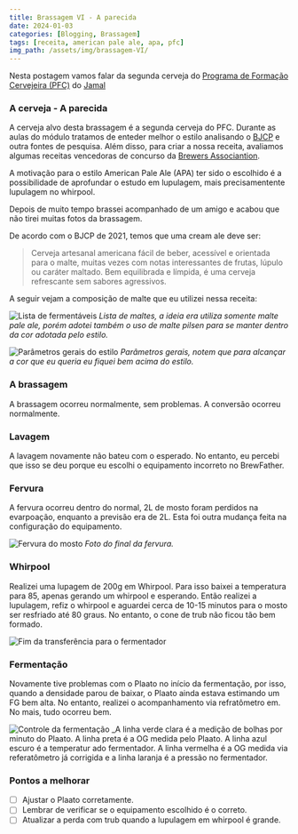 ```yaml
---
title: Brassagem VI - A parecida
date: 2024-01-03
categories: [Blogging, Brassagem]
tags: [receita, american pale ale, apa, pfc]
img_path: /assets/img/brassagem-VI/
---
```


Nesta postagem vamos falar da segunda cerveja do [Programa de Formação Cervejeira (PFC)](https://beerschool.com.br/programa-de-formacao-cervejeira-beer-school/) do [Jamal](https://www.instagram.com/jamal_awadallak/)

### A cerveja - A parecida

A cerveja alvo desta brassagem é a segunda cerveja do PFC. Durante as aulas do módulo tratamos de enteder melhor o estilo analisando o [BJCP](https://www.bjcp.org/style/2021/18/18B/american-pale-ale/) e outra fontes de pesquisa. Além disso, para criar a nossa receita, avaliamos algumas receitas vencedoras de concurso da [Brewers Associantion](https://www.brewersassociation.org/).

A motivação para o estilo American Pale Ale (APA) ter sido o escolhido é a possibilidade de aprofundar o estudo em lupulagem, mais precisamentente lupulagem no whirpool.

Depois de muito tempo brassei acompanhado de um amigo e acabou que não tirei muitas fotos da brassagem.
 
De acordo com o  BJCP de 2021, temos que uma cream ale deve ser:

>  Cerveja artesanal americana fácil de beber, acessível e orientada para o malte, muitas vezes com notas interessantes de frutas, lúpulo ou caráter maltado. Bem equilibrada e límpida, é uma cerveja refrescante sem sabores agressivos.

A seguir vejam a composição de malte que eu utilizei nessa receita:

![Lista de fermentáveis](fermentaveis.png)
_Lista de maltes, a ideia era utiliza somente malte pale ale, porém adotei também o uso de malte pilsen para se manter dentro da cor adotada pelo estilo._

![Parâmetros gerais do estilo](parametros.png)
_Parâmetros gerais, notem que para alcançar a cor que eu queria eu fiquei bem acima do estilo._

### A brassagem

A brassagem ocorreu normalmente, sem problemas.
A conversão ocorreu normalmente. 

### Lavagem

A lavagem novamente não bateu com o esperado. No entanto, eu percebi que isso se deu porque eu escolhi o equipamento incorreto no BrewFather. 

### Fervura

A fervura ocorreu dentro do normal, 2L de mosto foram perdidos na evarpoação, enquanto a previsão era de 2L. Esta foi outra mudança feita na configuração do equipamento.

![Fervura do mosto ](fim_da_fervura.jpg)
_Foto do final da fervura._

### Whirpool

Realizei uma lupagem de 200g em Whirpool. Para isso baixei a temperatura para 85, apenas gerando um whirpool e esperando. Então realizei a lupulagem, refiz o whirpool e aguardei cerca de 10-15 minutos para o mosto ser resfriado até 80 graus. No entanto, o cone de trub não ficou tão bem formado.

![Fim da transferência para o fermentador](whirpool.jpg)


### Fermentação

Novamente tive problemas com o Plaato no início da fermentação, por isso, quando a densidade parou de baixar, o Plaato ainda estava estimando um FG bem alta. No entanto, realizei o acompanhamento via refratômetro em. No mais, tudo ocorreu bem.


![Controle da fermentação](fermentacao.png)
_A linha verde clara é a medição de bolhas por minuto do Plaato. A linha preta é a OG medida pelo Plaato. A linha azul escuro é a temperatur ado fermentador. A linha vermelha é a OG medida via referatômetro já corrigida e a linha laranja é a pressão no fermentador.


### Pontos a melhorar

- [ ] Ajustar o Plaato corretamente.
- [ ] Lembrar de verificar se o equipamento escolhido é o correto. 
- [ ] Atualizar a perda com trub quando a lupulagem em whirpool é grande.
